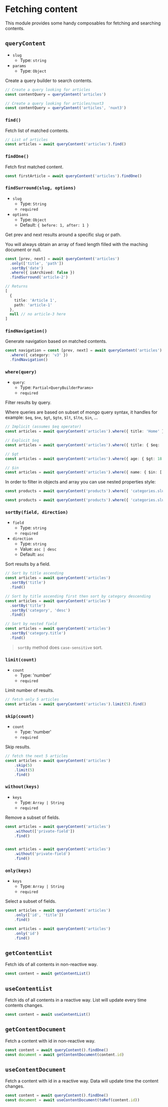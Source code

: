 # Fetching content

This module provides some handy composables for fetching and searching contents.

## `queryContent`

- `slug`
  - Type: `string`
- `params`
  - Type: `Object`

Create a query builder to search contents.

```ts
// Create a query looking for articles
const contentQuery = queryContent('articles')

// Create a query looking for articles/nuxt3
const contentQuery = queryContent('articles', 'nuxt3')
```

### `find()`

Fetch list of matched contents.

```ts
// List of articles
const articles = await queryContent('articles').find()
```

### `findOne()`

Fetch first matched content.

```ts
const firstArticle = await queryContent('articles').findOne()
```

### `findSurround(slug, options)`

- `slug`
  - Type: `String`
  - `required`
- `options`
  - Type: `Object`
  - Default: `{ before: 1, after: 1 }`

Get prev and next results around a specific slug or path.

You will always obtain an array of fixed length filled with the maching document or null.

```ts
const [prev, next] = await queryContent('articles')
  .only(['title', 'path'])
  .sortBy('date')
  .where({ isArchived: false })
  .findSurround('article-2')

// Returns
[
  {
    title: 'Article 1',
    path: 'article-1'
  },
  null // no article-3 here
]
```

### `findNavigation()`

Generate navigation based on matched contents.

```ts
const navigation = const [prev, next] = await queryContent('articles')
  .where({ category: 'v3' })
  .findNavigation()
```

### `where(query)`

- `query`:
  - Type: `Partial<QueryBuilderParams>`
  - `required`

Filter results by query.

Where queries are based on subset of mongo query syntax, it handles for example: `$eq`, `$ne`, `$gt`, `$gte`, `$lt`, `$lte`, `$in`, ...

```ts
// Implicit (assumes $eq operator)
const articles = await queryContent('articles').where({ title: 'Home' }).findOne()

// Explicit $eq
const articles = await queryContent('articles').where({ title: { $eq: 'Home' } }).findOne()

// $gt
const articles = await queryContent('articles').where({ age: { $gt: 18 } }).find()

// $in
const articles = await queryContent('articles').where({ name: { $in: ['odin', 'thor'] } }).find()
```

In order to filter in objects and array you can use nested properties style:

```ts
const products = await queryContent('products').where({ 'categories.slug': { $contains: 'top' } }).find()

const products = await queryContent('products').where({ 'categories.slug': { $contains: ['top', 'woman'] } }).find()
```

### `sortBy(field, direction)`

- `field`
  - Type: `string`
  - `required`
- `direction`
  - Type: `string`
  - Value: `asc | desc`
  - Default: `asc`

Sort results by a field.

```ts
// Sort by title ascending
const articles = await queryContent('articles')
  .sortBy('title')
  .find()

// Sort by title ascending first then sort by category descending
const articles = await queryContent('articles')
  .sortBy('title')
  .sortBy('category', 'desc')
  .find()

// Sort by nested field
const articles = await queryContent('articles')
  .sortBy('category.title')
  .find()

```

> `sortBy` method does `case-sensitive` sort.

### `limit(count)`

- `count`
  - Type: 'number'
  - `required`

Limit number of results.

```ts
// fetch only 5 articles
const articles = await queryContent('articles').limit(5).find()
```


### `skip(count)`

- `count`
  - Type: 'number'
  - `required`

Skip results.

```ts
// fetch the next 5 articles
const articles = await queryContent('articles')
    .skip(5)
    .limit(5)
    .find()
```

### `without(keys)`

- `keys`
  - Type: `Array | String`
  - `required`

Remove a subset of fields.

```ts
const articles = await queryContent('articles')
    .without(['private-field'])
    .find()


const articles = await queryContent('articles')
    .without('private-field')
    .find()
```


### `only(keys)`

- `keys`
  - Type: `Array | String`
  - `required`

Select a subset of fields.

```ts
const articles = await queryContent('articles')
    .only(['id', 'title'])
    .find()

const articles = await queryContent('articles')
    .only('id')
    .find()
```

## `getContentList`

Fetch ids of all contents in non-reactive way.

```ts
const content = await getContentList()
```

## `useContentList`

Fetch ids of all contents in a reactive way. List will update every time contents changes.

```ts
const content = await useContentList()
```

## `getContentDocument`

Fetch a content with id in non-reactive way.

```ts
const content = await queryContent().findOne()
const document = await getContentDocument(content.id)
```

## `useContentDocument`

Fetch a content with id in a reactive way. Data will update time the content changes.

```ts
const content = await queryContent().findOne()
const document = await useContentDocument(toRef(content.id))
```
